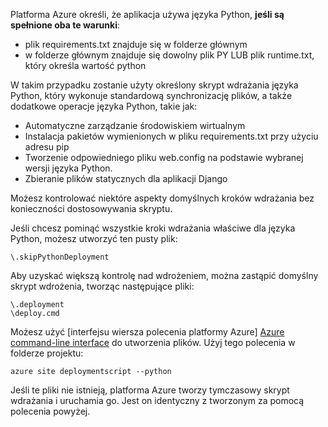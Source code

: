 Platforma Azure określi, że aplikacja używa języka Python, **jeśli są spełnione oba te warunki**:

* plik requirements.txt znajduje się w folderze głównym
* w folderze głównym znajduje się dowolny plik PY LUB plik runtime.txt, który określa wartość python

W takim przypadku zostanie użyty określony skrypt wdrażania języka Python, który wykonuje standardową synchronizację plików, a także dodatkowe operacje języka Python, takie jak:

* Automatyczne zarządzanie środowiskiem wirtualnym
* Instalacja pakietów wymienionych w pliku requirements.txt przy użyciu adresu pip
* Tworzenie odpowiedniego pliku web.config na podstawie wybranej wersji języka Python.
* Zbieranie plików statycznych dla aplikacji Django

Możesz kontrolować niektóre aspekty domyślnych kroków wdrażania bez konieczności dostosowywania skryptu.

Jeśli chcesz pominąć wszystkie kroki wdrażania właściwe dla języka Python, możesz utworzyć ten pusty plik:

    \.skipPythonDeployment

Aby uzyskać większą kontrolę nad wdrożeniem, można zastąpić domyślny skrypt wdrożenia, tworząc następujące pliki:

    \.deployment
    \deploy.cmd

Możesz użyć [interfejsu wiersza polecenia platformy Azure] [ Azure command-line interface] do utworzenia plików.  Użyj tego polecenia w folderze projektu:

    azure site deploymentscript --python

Jeśli te pliki nie istnieją, platforma Azure tworzy tymczasowy skrypt wdrażania i uruchamia go.  Jest on identyczny z tworzonym za pomocą polecenia powyżej.

[Azure command-line interface]: http://azure.microsoft.com/downloads/
